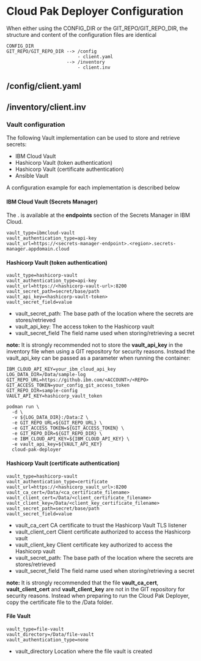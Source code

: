 # Cloud Pak Deployer Configuration

When either using the CONFIG_DIR or the GIT_REPO/GIT_REPO_DIR, the structure and content of the configuration files are identical

```
CONFIG_DIR  
GIT_REPO/GIT_REPO_DIR --> /config
                          - client.yaml
                      --> /inventory
                          - client.inv
```


## /config/client.yaml


## /inventory/client.inv


### Vault configuration

The following Vault implementation can be used to store and retrieve secrets:
- IBM Cloud Vault
- Hashicorp Vault (token authentication)
- Hashicorp Vault (certificate authentication)
- Ansible Vault

A configuration example for each implementation is described below

#### IBM Cloud Vault (Secrets Manager)

The <secrets-manager-endpoint>.<region> is available at the **endpoints** section of the Secrets Manager in IBM Cloud.
```
vault_type=ibmcloud-vault
vault_authentication_type=api-key
vault_url=https://<secrets-manager-endpoint>.<region>.secrets-manager.appdomain.cloud
```

#### Hashicorp Vault (token authentication)

```
vault_type=hashicorp-vault
vault_authentication_type=api-key
vault_url=https://<hashicorp-vault-url>:8200
vault_secret_path=secret/base/path
vault_api_key=<hashicorp-vault-token>
vault_secret_field=value
```

- vault_secret_path:
  The base path of the location where the secrets are stores/retrieved
- vault_api_key:
  The access token to the Hashicorp vault
- vault_secret_field
  The field name used when storing/retrieving a secret

**note:**
It is strongly recommended not to store the **vault_api_key** in the inventory file when using a GIT repository for security reasons. Instead the vault_api_key can be passed as a parameter when running the container:
```
IBM_CLOUD_API_KEY=your_ibm_cloud_api_key
LOG_DATA_DIR=/Data/sample-log
GIT_REPO_URL=https://github.ibm.com/<ACCOUNT>/<REPO>
GIT_ACCESS_TOKEN=your_config_git_access_token
GIT_REPO_DIR=sample-config
VAULT_API_KEY=hashicorp_vault_token

podman run \
  -d \
  -v ${LOG_DATA_DIR}:/Data:Z \
  -e GIT_REPO_URL=${GIT_REPO_URL} \
  -e GIT_ACCESS_TOKEN=${GIT_ACCESS_TOKEN} \
  -e GIT_REPO_DIR=${GIT_REPO_DIR} \
  -e IBM_CLOUD_API_KEY=${IBM_CLOUD_API_KEY} \
  -e vault_api_key=${VAULT_API_KEY}
  cloud-pak-deployer
```

#### Hashicorp Vault (certificate authentication)

```
vault_type=hashicorp-vault
vault_authentication_type=certificate
vault_url=https://<hashicorp_vault_url>:8200
vault_ca_cert=/Data/<ca_certificate_filename>
vault_client_cert=/Data/<client_certificate_filename>
vault_client_key=/Data/<client_key_certificate_filename>
vault_secret_path=secret/base/path
vault_secret_field=value
```

- vault_ca_cert
  CA certificate to trust the Hashicorp Vault TLS listener
- vault_client_cert
  Client certificate authorized to access the Hashicorp vault
- vault_client_key
  Client certificate key authorized to access the Hashicorp vault
- vault_secret_path:
  The base path of the location where the secrets are stores/retrieved
- vault_secret_field
  The field name used when storing/retrieving a secret

**note:**
It is strongly recommended that the file **vault_ca_cert**, **vault_client_cert** and **vault_client_key** are not in the GIT repository for security reasons. Instead when preparing to run the Cloud Pak Deployer, copy the certificate file to the /Data folder.

#### File Vault 
```
vault_type=file-vault
vault_directory=/Data/file-vault
vault_authentication_type=none
```

- vault_directory
  Location where the file vault is created

